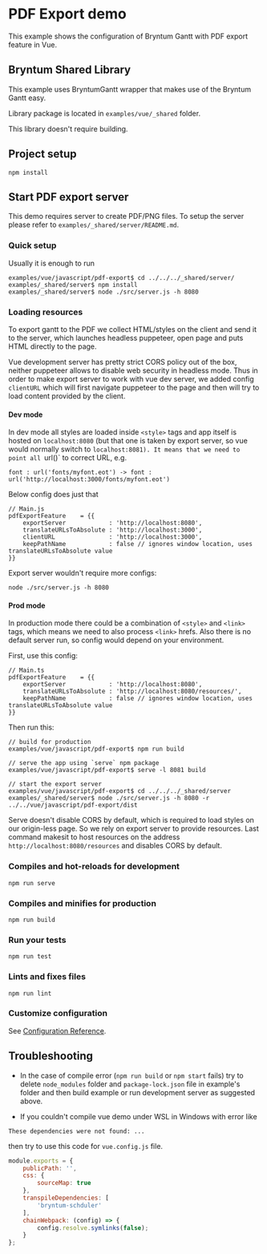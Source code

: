 # PDF Export demo

This example shows the configuration of Bryntum Gantt with PDF export feature in Vue.

## Bryntum Shared Library
This example uses BryntumGantt wrapper that makes use of the Bryntum Gantt easy.
 
Library package is located in `examples/vue/_shared` folder. 

This library doesn't require building.    

## Project setup
```
npm install
```

## Start PDF export server

This demo requires server to create PDF/PNG files. To setup the server please refer to 
`examples/_shared/server/README.md`.

### Quick setup

Usually it is enough to run
```
examples/vue/javascript/pdf-export$ cd ../../../_shared/server/
examples/_shared/server$ npm install
examples/_shared/server$ node ./src/server.js -h 8080
```

### Loading resources

To export gantt to the PDF we collect HTML/styles on the client and send it 
to the server, which launches headless puppeteer, open page and puts HTML directly
to the page. 
 
Vue development server has pretty strict CORS policy out of the box, neither
puppeteer allows to disable web security in headless mode. Thus in order
to make export server to work with vue dev server, we added config `clientURL` which
will first navigate puppeteer to the page and then will try to load content
provided by the client.

#### Dev mode
In dev mode all styles are loaded inside `<style>` tags and app itself is
hosted on `localhost:8080` (but that one is taken by export server, so
vue would normally switch to `localhost:8081). It means that we need
to point all `url()` to correct URL, e.g.
``` 
font : url('fonts/myfont.eot') -> font : url('http://localhost:3000/fonts/myfont.eot')
```

Below config does just that
```
// Main.js
pdfExportFeature    = {{
    exportServer            : 'http://localhost:8080',
    translateURLsToAbsolute : 'http://localhost:3000',
    clientURL               : 'http://localhost:3000',
    keepPathName            : false // ignores window location, uses translateURLsToAbsolute value
}}
```

Export server wouldn't require more configs:
```
node ./src/server.js -h 8080
```

#### Prod mode
In production mode there could be a combination of `<style>` and `<link>` tags, which means we need to also process `<link>`
hrefs. Also there is no default server run, so config would depend on your environment. 

First, use this config:
```
// Main.ts
pdfExportFeature    = {{
    exportServer            : 'http://localhost:8080',
    translateURLsToAbsolute : 'http://localhost:8080/resources/',
    keepPathName            : false // ignores window location, uses translateURLsToAbsolute value
}}
```

Then run this:

```
// build for production
examples/vue/javascript/pdf-export$ npm run build

// serve the app using `serve` npm package
examples/vue/javascript/pdf-export$ serve -l 8081 build

// start the export server
examples/vue/javascript/pdf-export$ cd ../../../_shared/server
examples/_shared/server$ node ./src/server.js -h 8080 -r ../../vue/javascript/pdf-export/dist
```

Serve doesn't disable CORS by default, which is required to load styles on our origin-less page. So we
rely on export server to provide resources. Last command makesit to host resources on the
address `http://localhost:8080/resources` and disables CORS by default.


### Compiles and hot-reloads for development
```
npm run serve
```

### Compiles and minifies for production
```
npm run build
```

### Run your tests
```
npm run test
```

### Lints and fixes files
```
npm run lint
```

### Customize configuration
See [Configuration Reference](https://cli.vuejs.org/config/).

## Troubleshooting

- In the case of compile error (`npm run build` or `npm start` fails) try to delete `node_modules` folder and `package-lock.json` file in example's folder and then build example or run development server as suggested above.

- If you couldn't compile vue demo under WSL in Windows with error like
 
```
These dependencies were not found: ...
```
 
then try to use this code for `vue.config.js` file. 

```js
module.exports = {
    publicPath: '',
    css: {
        sourceMap: true
    },
    transpileDependencies: [
        'bryntum-schduler'
    ],
    chainWebpack: (config) => {
        config.resolve.symlinks(false);
    }
};
```
